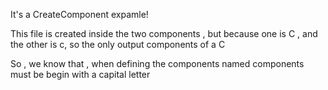 It's a CreateComponent expamle!


This file is created inside the two components , but because one is C , and the other is c, so the only output components of a C



So , we know that , when defining the components named components must be begin with a capital letter